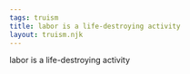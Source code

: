 ```yaml
---
tags: truism
title: labor is a life-destroying activity
layout: truism.njk
---
```


labor is a life-destroying activity